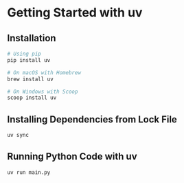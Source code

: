 # Getting Started with uv

## Installation

```bash
# Using pip
pip install uv

# On macOS with Homebrew
brew install uv

# On Windows with Scoop
scoop install uv
```

## Installing Dependencies from Lock File

```bash
uv sync
```

## Running Python Code with uv

```bash
uv run main.py
```
